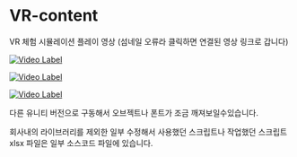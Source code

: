 # VR-content

VR 체험 시뮬레이션 플레이 영상 (섬네일 오류라 클릭하면 연결된 영상 링크로 갑니다)

[![Video Label](https://youtu.be/CJ9qSuLFqew/0.jpg)](https://youtu.be/CJ9qSuLFqew)

[![Video Label](https://youtu.be/NMluEwtdF80/0.jpg)](https://youtu.be/NMluEwtdF80)

[![Video Label](https://youtu.be/lOyOXAXHof8/0.jpg)](https://youtu.be/lOyOXAXHof8)

다른 유니티 버전으로 구동해서 오브젝트나 폰트가 조금 깨져보일수있습니다.

회사내의 라이브러리를 제외한 일부 수정해서 사용했던 스크립트나 작업했던 스크립트 xlsx 파일은 일부 소스코드 파일에 있습니다.
